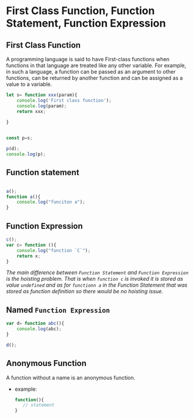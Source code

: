 # First Class Function, Function Statement, Function Expression

## First Class Function
A programming language is said to have First-class functions when functions in that language are treated like any other variable. For example, in such a language, a function can be passed as an argument to other functions, can be returned by another function and can be assigned as a value to a variable.
```js
let s= function xxx(param){
    console.log('First class function');
    console.log(param);
    return xxx;
   
}


const p=s;

p(d);
console.log(p);
```

## Function statement
```js

a();
function a(){
    console.log("funciton a");
}

```
## Function Expression
```js
c();
var c= function (){
    console.log("function `C`");
    return x;
}

```
_The main difference between `Function Statement` and `Function Expression` is the hoisting problem. That is when `function c` is invoked it is stored as value `undefined` and as for `functionn a` in the Function Statement that was stored as function definition so there would be no hoisting issue._

## Named `Function Expression`
```js
var d= function abc(){
    console.log(abc);
}

d();
```


## Anonymous Function
A function without a name is an anonymous function.
- example:
  ``` js
  function(){
     // statement
  }
  ```

